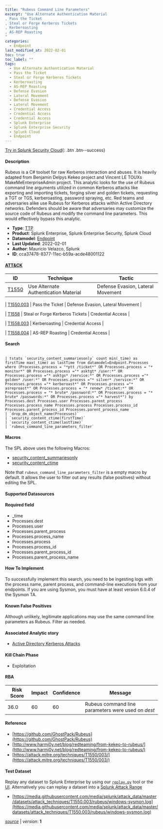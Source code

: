 ```yaml
---
title: "Rubeus Command Line Parameters"
excerpt: "Use Alternate Authentication Material
, Pass the Ticket
, Steal or Forge Kerberos Tickets
, Kerberoasting
, AS-REP Roasting
"
categories:
  - Endpoint
last_modified_at: 2022-02-01
toc: true
toc_label: ""
tags:
  - Use Alternate Authentication Material
  - Pass the Ticket
  - Steal or Forge Kerberos Tickets
  - Kerberoasting
  - AS-REP Roasting
  - Defense Evasion
  - Lateral Movement
  - Defense Evasion
  - Lateral Movement
  - Credential Access
  - Credential Access
  - Credential Access
  - Splunk Enterprise
  - Splunk Enterprise Security
  - Splunk Cloud
  - Endpoint
---
```




[Try in Splunk Security Cloud](https://www.splunk.com/en_us/cyber-security.html){: .btn .btn--success}

#### Description

Rubeus is a C# toolset for raw Kerberos interaction and abuses. It is heavily adapted from Benjamin Delpys Kekeo project and Vincent LE TOUXs MakeMeEnterpriseAdmin project. This analytic looks for the use of Rubeus command line arguments utilized in common Kerberos attacks like exporting and importing tickets, forging silver and golden tickets, requesting a TGT or TGS, kerberoasting, password spraying, etc. Red teams and adversaries alike use Rubeus for Kerberos attacks within Active Directory networks. Defenders should be aware that adversaries may customize the source code of Rubeus and modify the command line parameters. This would effectively bypass this analytic.

- **Type**: [TTP](https://github.com/splunk/security_content/wiki/object-Analytic-Types)
- **Product**: Splunk Enterprise, Splunk Enterprise Security, Splunk Cloud
- **Datamodel**: [Endpoint](https://docs.splunk.com/Documentation/CIM/latest/User/Endpoint)
- **Last Updated**: 2022-02-01
- **Author**: Mauricio Velazco, Splunk
- **ID**: cca37478-8377-11ec-b59a-acde48001122


#### [ATT&CK](https://attack.mitre.org/)

| ID             | Technique        |  Tactic             |
| -------------- | ---------------- |-------------------- |
| [T1550](https://attack.mitre.org/techniques/T1550/) | Use Alternate Authentication Material | Defense Evasion, Lateral Movement |

| [T1550.003](https://attack.mitre.org/techniques/T1550/003/) | Pass the Ticket | Defense Evasion, Lateral Movement |

| [T1558](https://attack.mitre.org/techniques/T1558/) | Steal or Forge Kerberos Tickets | Credential Access |

| [T1558.003](https://attack.mitre.org/techniques/T1558/003/) | Kerberoasting | Credential Access |

| [T1558.004](https://attack.mitre.org/techniques/T1558/004/) | AS-REP Roasting | Credential Access |

#### Search

```

| tstats `security_content_summariesonly` count min(_time) as firstTime max(_time) as lastTime from datamodel=Endpoint.Processes where (Processes.process = "*ptt /ticket*" OR Processes.process = "* monitor*" OR Processes.process ="* asktgt* /user:*" OR Processes.process ="* asktgs* /service:*" OR Processes.process ="* golden* /user:*" OR Processes.process ="* silver* /service:*" OR Processes.process ="* kerberoast*" OR Processes.process ="* asreproast*" OR Processes.process = "* renew* /ticket:*" OR Processes.process = "* brute* /password:*" OR Processes.process = "* brute* /passwords:*" OR Processes.process ="* harvest*") by Processes.dest Processes.user Processes.parent_process Processes.process_name Processes.process Processes.process_id Processes.parent_process_id Processes.parent_process_name 
| `drop_dm_object_name(Processes)` 
| `security_content_ctime(firstTime)` 
| `security_content_ctime(lastTime)` 
| `rubeus_command_line_parameters_filter`
```

#### Macros
The SPL above uses the following Macros:
* [security_content_summariesonly](https://github.com/splunk/security_content/blob/develop/macros/security_content_summariesonly.yml)
* [security_content_ctime](https://github.com/splunk/security_content/blob/develop/macros/security_content_ctime.yml)

Note that `rubeus_command_line_parameters_filter` is a empty macro by default. It allows the user to filter out any results (false positives) without editing the SPL.

#### Supported Datasources


#### Required field
* _time
* Processes.dest
* Processes.user
* Processes.parent_process
* Processes.process_name
* Processes.process
* Processes.process_id
* Processes.parent_process_id
* Processes.parent_process_name


#### How To Implement
To successfully implement this search, you need to be ingesting logs with the process name, parent process, and command-line executions from your endpoints. If you are using Sysmon, you must have at least version 6.0.4 of the Sysmon TA.

#### Known False Positives
Although unlikely, legitimate applications may use the same command line parameters as Rubeus. Filter as needed.

#### Associated Analytic story
* [Active Directory Kerberos Attacks](/stories/active_directory_kerberos_attacks)


#### Kill Chain Phase
* Exploitation



#### RBA

| Risk Score  | Impact      | Confidence   | Message      |
| ----------- | ----------- |--------------|--------------|
| 36.0 | 60 | 60 | Rubeus command line parameters were used on $dest$ |




#### Reference

* [https://github.com/GhostPack/Rubeus](https://github.com/GhostPack/Rubeus)
* [http://www.harmj0y.net/blog/redteaming/from-kekeo-to-rubeus/](http://www.harmj0y.net/blog/redteaming/from-kekeo-to-rubeus/)
* [https://attack.mitre.org/techniques/T1550/003/](https://attack.mitre.org/techniques/T1550/003/)



#### Test Dataset
Replay any dataset to Splunk Enterprise by using our [`replay.py`](https://github.com/splunk/attack_data#using-replaypy) tool or the [UI](https://github.com/splunk/attack_data#using-ui).
Alternatively you can replay a dataset into a [Splunk Attack Range](https://github.com/splunk/attack_range#replay-dumps-into-attack-range-splunk-server)


* [https://media.githubusercontent.com/media/splunk/attack_data/master/datasets/attack_techniques/T1550.003/rubeus/windows-sysmon.log](https://media.githubusercontent.com/media/splunk/attack_data/master/datasets/attack_techniques/T1550.003/rubeus/windows-sysmon.log)



[*source*](https://github.com/splunk/security_content/tree/develop/detections/endpoint/rubeus_command_line_parameters.yml) \| *version*: **1**